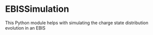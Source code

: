 # EBISSimulation
This Python module helps with simulating the charge state distribution evolution in an EBIS
